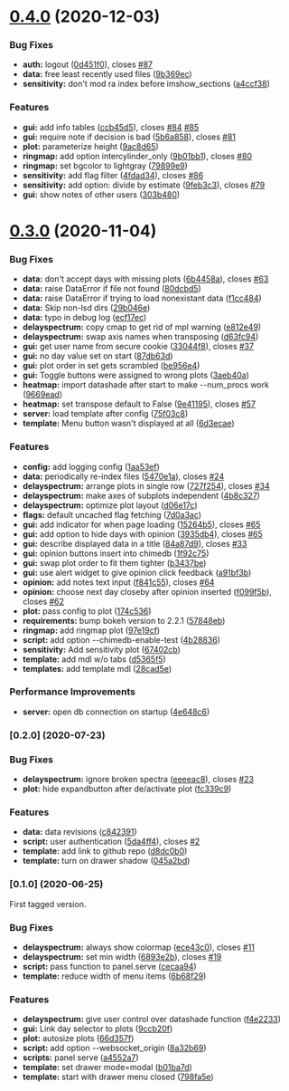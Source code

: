 # [0.4.0](https://github.com/chime-experiment/bondia/compare/v0.3.0...v0.4.0) (2020-12-03)


### Bug Fixes

* **auth:** logout ([0d451f0](https://github.com/chime-experiment/bondia/commit/0d451f0d37fe00478e677e87b6259d1c73a92615)), closes [#87](https://github.com/chime-experiment/bondia/issues/87)
* **data:** free least recently used files ([9b369ec](https://github.com/chime-experiment/bondia/commit/9b369ec91c52c81c536973a72b2363f6edeefae9))
* **sensitivity:** don't mod ra index before imshow_sections ([a4ccf38](https://github.com/chime-experiment/bondia/commit/a4ccf384558c02a40b6d7d1e7fe6dcf415f11d72))


### Features

* **gui:** add info tables ([ccb45d5](https://github.com/chime-experiment/bondia/commit/ccb45d54baafa4cdf3bd56dbdbabb6e38e184622)), closes [#84](https://github.com/chime-experiment/bondia/issues/84) [#85](https://github.com/chime-experiment/bondia/issues/85)
* **gui:** require note if decision is bad ([5b6a858](https://github.com/chime-experiment/bondia/commit/5b6a8583537c5ae9d8d321244e9837813795bfca)), closes [#81](https://github.com/chime-experiment/bondia/issues/81)
* **plot:** parameterize height ([9ac8d65](https://github.com/chime-experiment/bondia/commit/9ac8d65874ed5d2f3a94adc140fd8941ecde743d))
* **ringmap:** add option intercylinder_only ([9b01bb1](https://github.com/chime-experiment/bondia/commit/9b01bb1c5488edaa500abee668cc38000c3e6408)), closes [#80](https://github.com/chime-experiment/bondia/issues/80)
* **ringmap:** set bgcolor to lightgray ([79899e9](https://github.com/chime-experiment/bondia/commit/79899e9ed6634472f8cc6d0ff1e966108392e486))
* **sensitivity:** add flag filter ([4fdad34](https://github.com/chime-experiment/bondia/commit/4fdad342fce40089e3c703a06e9ad40909a3f918)), closes [#86](https://github.com/chime-experiment/bondia/issues/86)
* **sensitivity:** add option: divide by estimate ([9feb3c3](https://github.com/chime-experiment/bondia/commit/9feb3c39d3a245da23d438b9fbfc56a0a8629b62)), closes [#79](https://github.com/chime-experiment/bondia/issues/79)
* **gui:** show notes of other users ([303b480](https://github.com/chime-experiment/bondia/commit/303b480b0600bd7d261c6f7b829cf18259e711c2))



# [0.3.0](https://github.com/chime-experiment/bondia/compare/v0.2.0...v0.3.0) (2020-11-04)


### Bug Fixes

* **data:** don't accept days with missing plots ([6b4458a](https://github.com/chime-experiment/bondia/commit/6b4458a986bea16dfc2852f961d28519bb69031a)), closes [#63](https://github.com/chime-experiment/bondia/issues/63)
* **data:** raise DataError if file not found ([80dcbd5](https://github.com/chime-experiment/bondia/commit/80dcbd5d116cff02587e9e351f9449ede1913d88))
* **data:** raise DataError if trying to load nonexistant data ([f1cc484](https://github.com/chime-experiment/bondia/commit/f1cc4846a3ae571036d08eddc862a3465c5c260a))
* **data:** Skip non-lsd dirs ([29b046e](https://github.com/chime-experiment/bondia/commit/29b046e539bb72c3bf8ca1dde01bead924a7ad44))
* **data:** typo in debug log ([ecf17ec](https://github.com/chime-experiment/bondia/commit/ecf17ecc70f01faad75f1b5a285cfea7f19ab96a))
* **delayspectrum:** copy cmap to get rid of mpl warning ([e812e49](https://github.com/chime-experiment/bondia/commit/e812e49bb1d7a1015c54865c9e6b9206d77469ef))
* **delayspectrum:** swap axis names when transposing ([d63fc94](https://github.com/chime-experiment/bondia/commit/d63fc94779420922d85f8fe07e5e4f44353f770e))
* **gui:** get user name from secure cookie ([33044f8](https://github.com/chime-experiment/bondia/commit/33044f8a1b28be9266d51d82c64e738e5b986597)), closes [#37](https://github.com/chime-experiment/bondia/issues/37)
* **gui:** no day value set on start ([87db63d](https://github.com/chime-experiment/bondia/commit/87db63de4b71993c3190f7e60088cc08c84a0107))
* **gui:** plot order in set gets scrambled ([be956e4](https://github.com/chime-experiment/bondia/commit/be956e447cae55289ec7c11ef4cf8f489e99295e))
* **gui:** Toggle buttons were assigned to wrong plots ([3aeb40a](https://github.com/chime-experiment/bondia/commit/3aeb40ad0bcec9e3368412a1b1bbf3edc6da0304))
* **heatmap:** import datashade after start to make --num_procs work ([9669ead](https://github.com/chime-experiment/bondia/commit/9669ead3b4dfc417fd35978a2509323e99cfddc0))
* **heatmap:** set transpose default to False ([9e41195](https://github.com/chime-experiment/bondia/commit/9e4119510d221bfd4f47eb88a9675ee64f58256e)), closes [#57](https://github.com/chime-experiment/bondia/issues/57)
* **server:** load template after config ([75f03c8](https://github.com/chime-experiment/bondia/commit/75f03c8c449f0a4621bfd02f0cd3c482547362cb))
* **template:** Menu button wasn't displayed at all ([6d3ecae](https://github.com/chime-experiment/bondia/commit/6d3ecaea48ed38822748b9851e73e2f810b1b1f6))


### Features

* **config:** add logging config ([1aa53ef](https://github.com/chime-experiment/bondia/commit/1aa53efd997d83f35847fb0bd5212db71b48b36a))
* **data:** periodically re-index files ([5470e1a](https://github.com/chime-experiment/bondia/commit/5470e1a9be39245c4864dd64756bd1bbbcd75313)), closes [#24](https://github.com/chime-experiment/bondia/issues/24)
* **delayspectrum:** arrange plots in single row ([727f254](https://github.com/chime-experiment/bondia/commit/727f2546465c66869e5677fb46d9b5395a34408e)), closes [#34](https://github.com/chime-experiment/bondia/issues/34)
* **delayspectrum:** make axes of subplots independent ([4b8c327](https://github.com/chime-experiment/bondia/commit/4b8c3273af2649e012de9d3eee77bcb4bce81b5e))
* **delayspectrum:** optimize plot layout ([d06e17c](https://github.com/chime-experiment/bondia/commit/d06e17cab33f549694abdad3b9e77a1c1b48b454))
* **flags:** default uncached flag fetching ([7d0a3ac](https://github.com/chime-experiment/bondia/commit/7d0a3ac6b79937752c4ae7cff221bfd97e47d2a1))
* **gui:** add indicator for when page loading ([15264b5](https://github.com/chime-experiment/bondia/commit/15264b5b80c921c633132fa8007004fb89f82b33)), closes [#65](https://github.com/chime-experiment/bondia/issues/65)
* **gui:** add option to hide days with opinion ([3935db4](https://github.com/chime-experiment/bondia/commit/3935db4bf8489dcbaa62df0b93c0a720e5c1745f)), closes [#65](https://github.com/chime-experiment/bondia/issues/65)
* **gui:** describe displayed data in a title ([84a87d9](https://github.com/chime-experiment/bondia/commit/84a87d9002304010e30683a46be7e640635079c6)), closes [#33](https://github.com/chime-experiment/bondia/issues/33)
* **gui:** opinion buttons insert into chimedb ([1f92c75](https://github.com/chime-experiment/bondia/commit/1f92c75b58ef05f95e70a3ff7902331aff0073cf))
* **gui:** swap plot order to fit them tighter ([b3437be](https://github.com/chime-experiment/bondia/commit/b3437be14deb2bd24c182f1f21e088df6577931d))
* **gui:** use alert widget to give opinion click feedback ([a91bf3b](https://github.com/chime-experiment/bondia/commit/a91bf3b0646e2443a51f18b767ad53dc78bb8c83))
* **opinion:** add notes text input ([f841c55](https://github.com/chime-experiment/bondia/commit/f841c5548a6ef0b6b69c31a116d6dbcf412849d7)), closes [#64](https://github.com/chime-experiment/bondia/issues/64)
* **opinion:** choose next day closeby after opinion inserted ([f099f5b](https://github.com/chime-experiment/bondia/commit/f099f5bcf1e7f67db112ecc3c7b9a3f36337ffd8)), closes [#62](https://github.com/chime-experiment/bondia/issues/62)
* **plot:** pass config to plot ([174c536](https://github.com/chime-experiment/bondia/commit/174c5366bc44f51e5a9a2356a45660e6b29ab520))
* **requirements:** bump bokeh version to 2.2.1 ([57848eb](https://github.com/chime-experiment/bondia/commit/57848eb96adac05a02bbf75f81712975cb56a074))
* **ringmap:** add ringmap plot ([97e19cf](https://github.com/chime-experiment/bondia/commit/97e19cf8e392a224902ecde6b39cbc1e303a70aa))
* **script:** add option --chimedb-enable-test ([4b28836](https://github.com/chime-experiment/bondia/commit/4b28836b73721f7c4217ebac34e23bdb13c7a537))
* **sensitivity:** Add sensitivity plot ([67402cb](https://github.com/chime-experiment/bondia/commit/67402cb7f1d254d4d2c05a6911a18b65c640d27a))
* **template:** add mdl w/o tabs ([d5365f5](https://github.com/chime-experiment/bondia/commit/d5365f56dfd3562e4ab3ee7b9c910e5c3ae138de))
* **templates:** add template mdl ([28cad5e](https://github.com/chime-experiment/bondia/commit/28cad5e73458f7bc8e5036a36e78152d10092cdb))


### Performance Improvements

* **server:** open db connection on startup ([4e648c6](https://github.com/chime-experiment/bondia/commit/4e648c68e98b7160a98c302386d9b56845b69adb))



### [0.2.0]  (2020-07-23)


### Bug Fixes

* **delayspectrum:** ignore broken spectra ([eeeeac8](https://github.com/chime-experiment/bondia/commit/eeeeac8c4abad2a860b9faf036eae98664b74af5)), closes [#23](https://github.com/chime-experiment/bondia/issues/23)
* **plot:** hide expandbutton after de/activate plot ([fc339c9](https://github.com/chime-experiment/bondia/commit/fc339c9c5c7a9544aa19e9bb85a8f69e9b546b22))


### Features

* **data:** data revisions ([c842391](https://github.com/chime-experiment/bondia/commit/c8423910d58976650a914b20d5b9e0129e9f82d7))
* **script:** user authentication ([5da4ff4](https://github.com/chime-experiment/bondia/commit/5da4ff4499790359fee94f7662c7471857e78b90)), closes [#2](https://github.com/chime-experiment/bondia/issues/2)
* **template:** add link to github repo ([d8dc0b0](https://github.com/chime-experiment/bondia/commit/d8dc0b0e8dda598bc1dbf289898e942d793e6683))
* **template:** turn on drawer shadow ([045a2bd](https://github.com/chime-experiment/bondia/commit/045a2bd058cfe608e9dc3c9f84eaa8c0876ea176))



### [0.1.0] (2020-06-25)

First tagged version.

### Bug Fixes

* **delayspectrum:** always show colormap ([ece43c0](https://github.com/chime-experiment/bondia/commit/ece43c0d07649a505472b2c8bab5e229bad5a031)), closes [#11](https://github.com/chime-experiment/bondia/issues/11)
* **delayspectrum:** set min width ([6893e2b](https://github.com/chime-experiment/bondia/commit/6893e2bf43f48b3398392fb4e784d02a9b391c52)), closes [#19](https://github.com/chime-experiment/bondia/issues/19)
* **script:** pass function to panel.serve ([cecaa94](https://github.com/chime-experiment/bondia/commit/cecaa94c242e261e1d0f6f96cfdd68e4edbf423a))
* **template:** reduce width of menu items ([6b68f29](https://github.com/chime-experiment/bondia/commit/6b68f29190484fed0a74f7c87718600648d46adf))


### Features

* **delayspectrum:** give user control over datashade function ([f4e2233](https://github.com/chime-experiment/bondia/commit/f4e22330b5b50453e81a1027279b9ab41a266a8f))
* **gui:** Link day selector to plots ([9ccb20f](https://github.com/chime-experiment/bondia/commit/9ccb20f4dfdcd4d52ace11c20f06e47b776bbd25))
* **plot:** autosize plots ([66d357f](https://github.com/chime-experiment/bondia/commit/66d357fe8c90bbd971d8661206436c232dbffa33))
* **script:** add option --websocket_origin ([8a32b69](https://github.com/chime-experiment/bondia/commit/8a32b6920c9d3f75faf0e05f27e6dadf65d353e9))
* **scripts:** panel serve ([a4552a7](https://github.com/chime-experiment/bondia/commit/a4552a79e584ab32f40e1d1fd911c9948266e2a8))
* **template:** set drawer mode=modal ([b01ba7d](https://github.com/chime-experiment/bondia/commit/b01ba7d93c4238220096374e22f45a3286000d6f))
* **template:** start with drawer menu closed ([798fa5e](https://github.com/chime-experiment/bondia/commit/798fa5e3bd62d1a74f0f3e36ca7b85470571aaf2))



